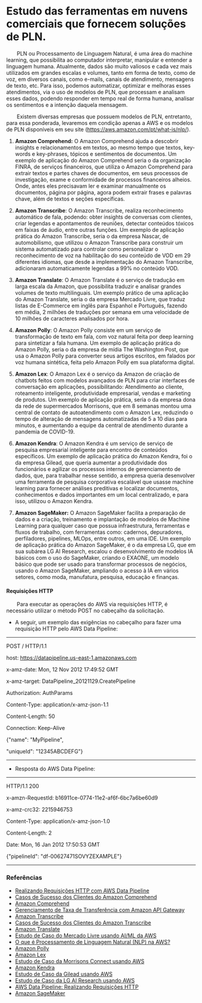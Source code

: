 # Estudo das ferramentas em nuvens comerciais que fornecem soluções de PLN.

&emsp;&emsp;PLN ou Processamento de Linguagem Natural, é uma área do machine learning, que possibilita ao computador interpretar, manipular e entender a linguagem humana. Atualmente, dados são muito valiosos e cada vez mais utilizados em grandes escalas e volumes, tanto em forma de texto, como de voz, em diversos canais, como e-mails, canais de atendimento, mensagens de texto, etc. Para isso, podemos automatizar, optimizar e melhoras esses atendimentos, via o uso de modelos de PLN, que processam e analisam esses dados, podendo responder em tempo real de forma humana, analisar os sentimentos e a intenção daquela mensagem.

&emsp;&emsp;Existem diversas empresas que possuem modelos de PLN, entretanto, para essa ponderada, levaremos em condição apenas a AWS e os modelos de PLN disponíveis em seu site (https://aws.amazon.com/pt/what-is/nlp/).

1. **Amazon Comprehend:** O Amazon Comprehend ajuda a descobrir insights e relacionamentos em textos, ao mesmo tempo que textos, key-words e key-phrases, tópicos e sentimentos de documentos. Um exemplo de aplicação do Amazon Comprehend seria o da organização FINRA, de serviços financeiros, que utiliza o Amazon Comprehend para extrair textos e partes chaves de documentos, em seus processos de investigação, exame e conformidade de processos financeiros alheios. Onde, antes eles precisavam ler e examinar manualmente os documentos, página por página, agora podem extrair frases e palavras chave, além de textos e seções específicas.

2. **Amazon Transcribe**: O Amazon Transcribe, realiza reconhecimento automático de fala, podendo: obter insights de conversas com clientes, criar legendas e apontamentos de reuniões, detectar conteúdos tóxicos em faixas de áudio, entre outras funções. Um exemplo de aplicação prática do Amazon Transcribe, seria o da empresa Nascar, de automobilismo, que utilizou o Amazon Transcribe para construir um sistema automatizado para controlar como personalizar o reconhecimento de voz na habilitação do seu conteúdo de VOD em 29 diferentes idiomas, que desde a implementação do Amazon Transcribe, adicionaram automaticamente legendas a 99% no conteúdo VOD.

3. **Amazon Translate**: O Amazon Translate é o serviço de tradução em larga escala da Amazon, que possibilita traduzir e analisar grandes volumes de texto multilinguais. Um exemplo prático de uma aplicação do Amazon Translate, seria o da empresa Mercado Livre, que traduz listas de E-Commerce em inglês para Espanhol e Português, fazendo em média, 2 milhões de traduções por semana em uma velocidade de 10 milhões de caracteres analisados por hora.

4. **Amazon Polly**: O Amazon Polly consiste em um serviço de transformação de texto em fala, com voz natural feita por deep learning para sintetizar a fala humana. Um exemplo de aplicação prática do Amazon Polly, seria o da empresa de mídia The Washington Post, que usa o Amazon Polly para converter seus artigos escritos, em falados por voz humana sintética, feita pelo Amazon Polly em sua plataforma digital. 

5. **Amazon Lex**: O Amazon Lex é o serviço da Amazon de criação de chatbots feitos com modelos avançados de PLN para criar interfaces de conversação em aplicações, possibilitando: Atendimento ao cliente, roteamento inteligente, produtividade empresarial, vendas e marketing de produtos. Um exemplo de aplicação prática, seria o da empresa dona da rede de supermercados Morrisons, que em 8 semanas montou uma central de contato de autoatendimento com o Amazon Lex, reduzindo o tempo de alteração de mensagens automatizadas de 5 a 10 dias para minutos, e aumentando a equipe da central de atendimento durante a pandemia de COVID-19.

6. **Amazon Kendra**: O Amazon Kendra é um serviço de serviço de pesquisa empresarial inteligente para encontro de conteúdos específicos. Um exemplo de aplicação prática do Amazon Kendra, foi o da empresa Gilead, que queria aumentar a produtividade dos funcionários e agilizar os processos internos de gerenciamento de dados, que, para trabalhar nesse sentido, a empresa queria desenvolver uma ferramenta de pesquisa corporativa escalável que usasse machine learning para fornecer análises preditivas e localizar documentos, conhecimentos e dados importantes em um local centralizado, e para isso, utilizou o Amazon Kendra.

7. **Amazon SageMaker:** O Amazon SageMaker facilita a preparação de dados e a criação, treinamento e implantação de modelos de Machine Learning para qualquer caso que possua infraestrutura, ferramentas e fluxos de trabalho, com ferramentas como: cadernos, depuradores, perfiladores, pipelines, MLOps, entre outros, em uma IDE. Um exemplo de aplicação prática do Amazon SageMaker, é o da empresa LG, que em sua subárea LG AI Research, escalou o desenvolvimento de modelos IA básicos com o uso do SageMaker, criando o EXAONE, um modelo básico que pode ser usado para transformar processos de negócios, usando o Amazon SageMaker, ampliando o acesso à IA em vários setores, como moda, manufatura, pesquisa, educação e finanças.

#### Requisições HTTP

&emsp;&emsp;Para executar as operações do AWS via requisições HTTP, é necessário utilizar o método POST no cabeçalho da solicitação. 

- A seguir, um exemplo das exigências no cabeçalho para fazer uma requisição HTTP pelo AWS Data Pipeline:

-----------------------------

POST / HTTP/1.1

host: https://datapipeline.us-east-1.amazonaws.com

x-amz-date: Mon, 12 Nov 2012 17:49:52 GMT

x-amz-target: DataPipeline_20121129.CreatePipeline

Authorization: AuthParams

Content-Type: application/x-amz-json-1.1

Content-Length: 50

Connection: Keep-Alive

{"name": "MyPipeline",

 "uniqueId": "12345ABCDEFG"}
                    

----------------

- Resposta do AWS Data Pipeline:

--------------------------

HTTP/1.1 200

x-amzn-RequestId: b16911ce-0774-11e2-af6f-6bc7a6be60d9

x-amz-crc32: 2215946753

Content-Type: application/x-amz-json-1.0

Content-Length: 2

Date: Mon, 16 Jan 2012 17:50:53 GMT

{"pipelineId": "df-00627471SOVYZEXAMPLE"}
                    
------------------


### Referências

- [Realizando Requisições HTTP com AWS Data Pipeline](https://docs.aws.amazon.com/pt_br/datapipeline/latest/DeveloperGuide/dp-make-http-request.html)
- [Casos de Sucesso dos Clientes do Amazon Comprehend](https://aws.amazon.com/pt/comprehend/customers/?pg=ln&sec=c)
- [Amazon Comprehend](https://aws.amazon.com/pt/comprehend/)
- [Gerenciamento de Taxa de Transferência com Amazon API Gateway](https://docs.aws.amazon.com/pt_br/apigateway/latest/developerguide/http-api-throttling.html)
- [Amazon Transcribe](https://aws.amazon.com/pt/transcribe/)
- [Casos de Sucesso dos Clientes do Amazon Transcribe](https://aws.amazon.com/pt/transcribe/customers/)
- [Amazon Translate](https://aws.amazon.com/pt/translate/)
- [Estudo de Caso do Mercado Livre usando AI/ML da AWS](https://aws.amazon.com/pt/solutions/case-studies/mercado-libre-ai-ml/)
- [O que é Processamento de Linguagem Natural (NLP) na AWS?](https://aws.amazon.com/pt/what-is/nlp/)
- [Amazon Polly](https://aws.amazon.com/pt/polly/)
- [Amazon Lex](https://aws.amazon.com/pt/lex/)
- [Estudo de Caso da Morrisons Connect usando AWS](https://aws.amazon.com/pt/solutions/case-studies/Morrisons-Connect-case-study/)
- [Amazon Kendra](https://aws.amazon.com/pt/kendra/)
- [Estudo de Caso da Gilead usando AWS](https://aws.amazon.com/pt/solutions/case-studies/gilead-case-study/)
- [Estudo de Caso da LG AI Research usando AWS](https://aws.amazon.com/pt/solutions/case-studies/lg-ai-research-case-study/)
- [AWS Data Pipeline: Realizando Requisições HTTP](https://docs.aws.amazon.com/pt_br/datapipeline/latest/DeveloperGuide/dp-make-http-request.html)
- [Amazon SageMaker](https://aws.amazon.com/pt/sagemaker/)



            


